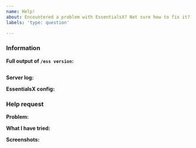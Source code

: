 ```yaml
---
name: Help!
about: Encountered a problem with EssentialsX? Not sure how to fix it?
labels: 'type: question'

---
```


<!-- EssentialsX help request guide

NOTE: Failure to fill out this template properly may result in your issue being
      delayed or ignored.

Don't put anything inside this block, as it will be hidden when you post your
issue. Make sure to also not type between any arrows in the template, as this
text will also be hidden.

Want faster support? Come join our Discord server to get help from both
developers and community members: https://discord.gg/F7gexAQ

If you're happy to wait (or you were sent here from Discord), read on:

1.  Check the Common Issues page.
      Read through the wiki page to see if you've encountered a regular issue:
      https://essentialsx.net/wiki/Common-Issues.html

2.  Fill out the template.
      Run the commands in the console. Don't just put "latest" as a version, or
      we will ignore it. This will help us understand what problem you've
      encountered and help us find a solution.

3.  When linking logs or config files, do not attach them to the post!
      Copy and paste any logs into https://gist.github.com/, then paste a
      link to them in the relevant parts of the template. Do not use Hastebin
      or Pastebin, as this can cause issues when trying to solve issues in the
      future.
      DO NOT drag logs into this box!

4.  If you are encountering a performance issue, please include a link to a
    Timings and/or profiler report, both before and after your PR.

-->

### Information

**Full output of `/ess version`:**
<!--
    Paste the output of `/ess version` inside the ```s, preferably copied
    directly from the console.
-->
```

```

**Server log:**
<!--
    Upload `logs/latest.log` to https://gist.github.com/ then paste the link
    below this block.
-->

**EssentialsX config:**
<!--
    Upload `plugins/Essentials/config.yml` (and other config files if relevant)
    to https://gist.github.com/ then paste the link below this block.
-->

### Help request

**Problem:**  
<!-- What problem did you encounter? Type below this line. -->

**What I have tried:**  
<!-- What have you tried so far? Type below this line. -->

**Screenshots:**  
<!-- If relevant, include any screenshots or a video below this line. -->
